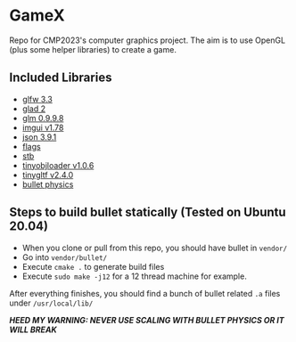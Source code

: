 # GameX
Repo for CMP2023's computer graphics project. The aim is to use OpenGL (plus some helper libraries) to create a game.

## Included Libraries

- [glfw 3.3](https://github.com/glfw/glfw)
- [glad 2](https://github.com/Dav1dde/glad/tree/glad2)
- [glm 0.9.9.8](https://github.com/g-truc/glm)
- [imgui v1.78](https://github.com/ocornut/imgui)
- [json 3.9.1](https://github.com/nlohmann/json)
- [flags](https://github.com/sailormoon/flags)
- [stb](https://github.com/nothings/stb)
- [tinyobjloader v1.0.6](https://github.com/tinyobjloader/tinyobjloader)
- [tinygltf v2.4.0](https://github.com/syoyo/tinygltf)
- [bullet physics](https://github.com/bulletphysics/bullet3)


## Steps to build bullet statically (Tested on Ubuntu 20.04)
- When you clone or pull from this repo, you should have bullet in `vendor/`
- Go into `vendor/bullet/`
- Execute `cmake .` to generate build files
- Execute `sudo make -j12` for a 12 thread machine for example.

After everything finishes, you should find a bunch of bullet related `.a` files under `/usr/local/lib/`

_**HEED MY WARNING: NEVER USE SCALING WITH BULLET PHYSICS OR IT WILL BREAK**_

